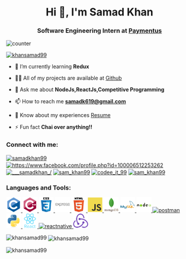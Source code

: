 <h1 align="center">Hi 👋, I'm Samad Khan</h1>
<h3 align="center">Software Engineering Intern at <a href="https://www.paymentus.com/">Paymentus</a></h3>

![counter](https://ennf979e38ywgbn.m.pipedream.net)


<p align="left"> <a href="https://github.com/ryo-ma/github-profile-trophy"><img src="https://github-profile-trophy.vercel.app/?username=khansamad99" alt="khansamad99" /></a> </p>

- 🌱 I’m currently learning **Redux**

- 👨‍💻 All of my projects are available at [Github](Github)

- 💬 Ask me about **NodeJs,ReactJs,Competitive Programming**

- 📫 How to reach me **samadk619@gmail.com**

- 📄 Know about my experiences [Resume](https://drive.google.com/file/d/19xOO9iA9bMFvyaQPYaea0aTh0WliGQvx/view)

- ⚡ Fun fact **Chai over anything!!**

<h3 align="left">Connect with me:</h3>
<p align="left">
<a href="https://linkedin.com/in/samadkhan99" target="blank"><img align="center" src="https://raw.githubusercontent.com/rahuldkjain/github-profile-readme-generator/master/src/images/icons/Social/linked-in-alt.svg" alt="samadkhan99" height="30" width="40" /></a>
<a href="https://fb.com/https://www.facebook.com/profile.php?id=100006512253262" target="blank"><img align="center" src="https://raw.githubusercontent.com/rahuldkjain/github-profile-readme-generator/master/src/images/icons/Social/facebook.svg" alt="https://www.facebook.com/profile.php?id=100006512253262" height="30" width="40" /></a>
<a href="https://instagram.com/___samadkhan_/" target="blank"><img align="center" src="https://raw.githubusercontent.com/rahuldkjain/github-profile-readme-generator/master/src/images/icons/Social/instagram.svg" alt="___samadkhan_/" height="30" width="40" /></a>
<a href="https://www.codechef.com/users/sam_khan99" target="blank"><img align="center" src="https://cdn.jsdelivr.net/npm/simple-icons@3.1.0/icons/codechef.svg" alt="sam_khan99" height="30" width="40" /></a>
<a href="https://www.hackerrank.com/codee_it_99" target="blank"><img align="center" src="https://raw.githubusercontent.com/rahuldkjain/github-profile-readme-generator/master/src/images/icons/Social/hackerrank.svg" alt="codee_it_99" height="30" width="40" /></a>
<a href="https://codeforces.com/profile/sam_khan99" target="blank"><img align="center" src="https://cdn.jsdelivr.net/npm/simple-icons@3.0.1/icons/codeforces.svg" alt="sam_khan99" height="30" width="40" /></a>

</p>

<h3 align="left">Languages and Tools:</h3>
<p align="left"> <a href="https://www.cprogramming.com/" target="_blank"> <img src="https://raw.githubusercontent.com/devicons/devicon/master/icons/c/c-original.svg" alt="c" width="40" height="40"/> </a> <a href="https://www.w3schools.com/cpp/" target="_blank"> <img src="https://raw.githubusercontent.com/devicons/devicon/master/icons/cplusplus/cplusplus-original.svg" alt="cplusplus" width="40" height="40"/> </a> <a href="https://www.w3schools.com/css/" target="_blank"> <img src="https://raw.githubusercontent.com/devicons/devicon/master/icons/css3/css3-original-wordmark.svg" alt="css3" width="40" height="40"/> </a> <a href="https://expressjs.com" target="_blank"> <img src="https://raw.githubusercontent.com/devicons/devicon/master/icons/express/express-original-wordmark.svg" alt="express" width="40" height="40"/> </a> <a href="https://www.w3.org/html/" target="_blank"> <img src="https://raw.githubusercontent.com/devicons/devicon/master/icons/html5/html5-original-wordmark.svg" alt="html5" width="40" height="40"/> </a> <a href="https://developer.mozilla.org/en-US/docs/Web/JavaScript" target="_blank"> <img src="https://raw.githubusercontent.com/devicons/devicon/master/icons/javascript/javascript-original.svg" alt="javascript" width="40" height="40"/> </a> <a href="https://www.mongodb.com/" target="_blank"> <img src="https://raw.githubusercontent.com/devicons/devicon/master/icons/mongodb/mongodb-original-wordmark.svg" alt="mongodb" width="40" height="40"/> </a> <a href="https://www.mysql.com/" target="_blank"> <img src="https://raw.githubusercontent.com/devicons/devicon/master/icons/mysql/mysql-original-wordmark.svg" alt="mysql" width="40" height="40"/> </a> <a href="https://nodejs.org" target="_blank"> <img src="https://raw.githubusercontent.com/devicons/devicon/master/icons/nodejs/nodejs-original-wordmark.svg" alt="nodejs" width="40" height="40"/> </a> <a href="https://postman.com" target="_blank"> <img src="https://www.vectorlogo.zone/logos/getpostman/getpostman-icon.svg" alt="postman" width="40" height="40"/> </a> <a href="https://www.python.org" target="_blank"> <img src="https://raw.githubusercontent.com/devicons/devicon/master/icons/python/python-original.svg" alt="python" width="40" height="40"/> </a> <a href="https://reactjs.org/" target="_blank"> <img src="https://raw.githubusercontent.com/devicons/devicon/master/icons/react/react-original-wordmark.svg" alt="react" width="40" height="40"/> </a> <a href="https://reactnative.dev/" target="_blank"> <img src="https://reactnative.dev/img/header_logo.svg" alt="reactnative" width="40" height="40"/> </a> <a href="https://redux.js.org" target="_blank"> <img src="https://raw.githubusercontent.com/devicons/devicon/master/icons/redux/redux-original.svg" alt="redux" width="40" height="40"/> </a> </p>

<p><img align="left" src="https://github-readme-stats.vercel.app/api/top-langs?username=khansamad99&show_icons=true&locale=en&layout=compact" alt="khansamad99" /></p>

<p>&nbsp;<img align="center" src="https://github-readme-stats.vercel.app/api?username=khansamad99&show_icons=true&locale=en" alt="khansamad99" /></p>

<p><img align="center" src="https://github-readme-streak-stats.herokuapp.com/?user=khansamad99&" alt="khansamad99" /></p>



</div>

<!--
**khansamad99/khansamad99** is a ✨ _special_ ✨ repository because its `README.md` (this file) appears on your GitHub profile.


-->
